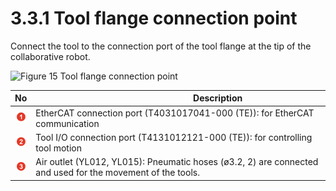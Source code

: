 # 3.3.1 Tool flange connection point

Connect the tool to the connection port of the tool flange at the tip of the collaborative robot.

![Figure 15 Tool flange connection point](../../../.gitbook/assets/tool\_flange.png)

|                 **No**                | 　　　　　　　　　**Description**                                                                                    |
| :-----------------------------------: | ----------------------------------------------------------------------------------------------------------- |
|  ![](../../../.gitbook/assets/1.png)  | EtherCAT connection port (T4031017041-000 (TE)): for EtherCAT communication                                 |
|  ![](../../../.gitbook/assets/2.png)  | Tool I/O connection port (T4131012121-000 (TE)): for controlling tool motion                                |
|  ![](../../../.gitbook/assets/3.png)  | Air outlet (YL012, YL015): Pneumatic hoses (ø3.2, 2) are connected and used for the movement of the tools.  |
